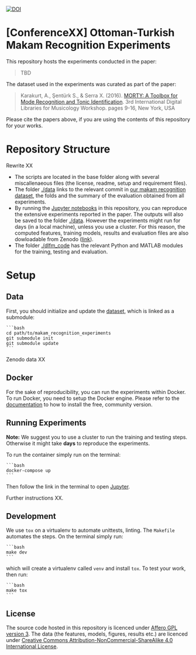 [![DOI](https://zenodo.org/badge/21104/sertansenturk/makam_recognition_experiments.svg)](https://zenodo.org/badge/latestdoi/21104/sertansenturk/makam_recognition_experiments)

# [ConferenceXX] Ottoman-Turkish Makam Recognition Experiments

This repository hosts the experiments conducted in the paper:

> TBD

The dataset used in the experiments was curated as part of the paper:

> Karakurt, A., Şentürk S., & Serra X. (2016).  [MORTY: A Toolbox for Mode Recognition and Tonic Identification](http://mtg.upf.edu/node/3538). 3rd International Digital Libraries for Musicology Workshop. pages 9-16, New York, USA

Please cite the papers above, if you are using the contents of this repository for your works.

# Repository Structure

Rewrite XX

- The scripts are located in the base folder along with several miscallenaeous files (the license, readme, setup and requirement files).
- The folder [./data](https://github.com/sertansenturk/makam_recognition_experiments/tree/master/data) links to the relevant commit in [our makam recognition dataset](https://github.com/MTG/otmm_makam_recognition_dataset/releases/tag/dlfm2016), the folds and the summary of the evaluation obtained from all experiments.
- By running the [Jupyter notebooks](#scripts) in this repository, you can reproduce the extensive experiments reported in the paper. The outputs will also be saved to the folder [./data](https://github.com/sertansenturk/makam_recognition_experiments/tree/master/data). However the experiments might run for days (in a local machine), unless you use a cluster. For this reason, the computed features, training models, results and evaluation files are also dowloadable from Zenodo ([link](https://zenodo.org/record/57999)).
- The folder [./dlfm_code](https://github.com/sertansenturk/makam_recognition_experiments/tree/master/dlfm_code) has the relevant Python and MATLAB modules for the training, testing and evaluation.

# Setup

## Data

First, you should initialize and update the [dataset](https://github.com/MTG/otmm_makam_recognition_dataset/releases/tag/dlfm2016), which is linked as a submodule:

    ```bash
    cd path/to/makam_recognition_experiments
    git submodule init
    git submodule update
    ```

Zenodo data XX

## Docker

For the sake of reproducibility, you can run the experiments within Docker. To run Docker, you need to setup the Docker engine. Please refer to the [documentation](https://docs.docker.com/install/) to how to install the free, community version.

## Running Experiments

**Note:** We suggest you to use a cluster to run the training and testing steps. Otherwise it might take **days** to reproduce the experiments.

To run the container simply run on the terminal:

    ```bash
    docker-compose up
    ```

Then follow the link in the terminal to open [Jupyter](https://jupyter.org).

Further instructions XX.

## Development

We use `tox` on a virtualenv to automate unittests, linting. The `Makefile` automates the steps. On the terminal simply run:

    ```bash
    make dev
    ```

which will create a virtualenv called `venv` and install `tox`. To test your work, then run:

    ```bash
    make tox
    ```

## License

The source code hosted in this repository is licenced under [Affero GPL version 3](https://www.gnu.org/licenses/agpl-3.0.en.html). The data (the features, models,  figures, results etc.) are licenced under [Creative Commons Attribution-NonCommercial-ShareAlike 4.0 International License](http://creativecommons.org/licenses/by-nc-sa/4.0/).
